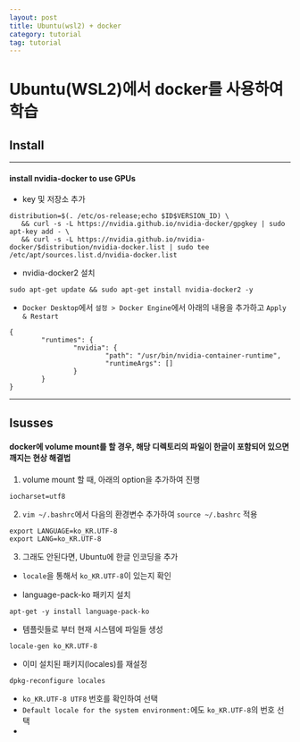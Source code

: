 ```yaml
---
layout: post
title: Ubuntu(wsl2) + docker
category: tutorial
tag: tutorial
---
```


# Ubuntu(WSL2)에서 docker를 사용하여 학습

## Install

-----------------------------------------------------------------------------
#### install nvidia-docker to use GPUs
* key 및 저장소 추가
```
distribution=$(. /etc/os-release;echo $ID$VERSION_ID) \
   && curl -s -L https://nvidia.github.io/nvidia-docker/gpgkey | sudo apt-key add - \
   && curl -s -L https://nvidia.github.io/nvidia-docker/$distribution/nvidia-docker.list | sudo tee /etc/apt/sources.list.d/nvidia-docker.list
```

* nvidia-docker2 설치
``` 
sudo apt-get update && sudo apt-get install nvidia-docker2 -y
```

* `Docker Desktop`에서 `설정 > Docker Engine`에서 아래의 내용을 추가하고 `Apply & Restart`
```
{
        "runtimes": {
                "nvidia": {
                        "path": "/usr/bin/nvidia-container-runtime",
                        "runtimeArgs": []
                }
        }
}
```
---------------------------------------------------------------------
## Isusses

#### docker에 volume mount를 할 경우, 해당 디렉토리의 파일이 한글이 포함되어 있으면 깨지는 현상 해결법

1. volume mount 할 때, 아래의 option을 추가하여 진행
```
iocharset=utf8
```
2. `vim ~/.bashrc`에서 다음의 환경변수 추가하여 `source ~/.bashrc` 적용
```
export LANGUAGE=ko_KR.UTF-8
export LANG=ko_KR.UTF-8 
```

3. 그래도 안된다면, Ubuntu에 한글 인코딩을 추가

* `locale`을 통해서 `ko_KR.UTF-8`이 있는지 확인

* language-pack-ko 패키지 설치
```
apt-get -y install language-pack-ko
```

* 템플릿들로 부터 현재 시스템에 파일들 생성 
```
locale-gen ko_KR.UTF-8
```

* 이미 설치된 패키지(locales)를 재설정 
```
dpkg-reconfigure locales
```

* `ko_KR.UTF-8 UTF8` 번호를 확인하여 선택
* `Default locale for the system environment:`에도 `ko_KR.UTF-8`의 번호 선택
* 

